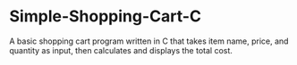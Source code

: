 # Simple-Shopping-Cart-C
A basic shopping cart program written in C that takes item name, price, and quantity as input, then calculates and displays the total cost.
